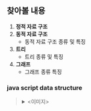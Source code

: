 ## 찾아볼 내용

1. **정적 자료 구조**
2. **동적 자료 구조**
    - 동적 자료 구조 종류 및 특징
3. **트리**
    - 트리 종류 및 특징
4. **그래프**
    - 그래프 종류 특징

### java script data structure

> <details>
> <summary> <이미지> </summary>
>
> ![](./md_image/javascript.data.structure.png)
>
> </details>
